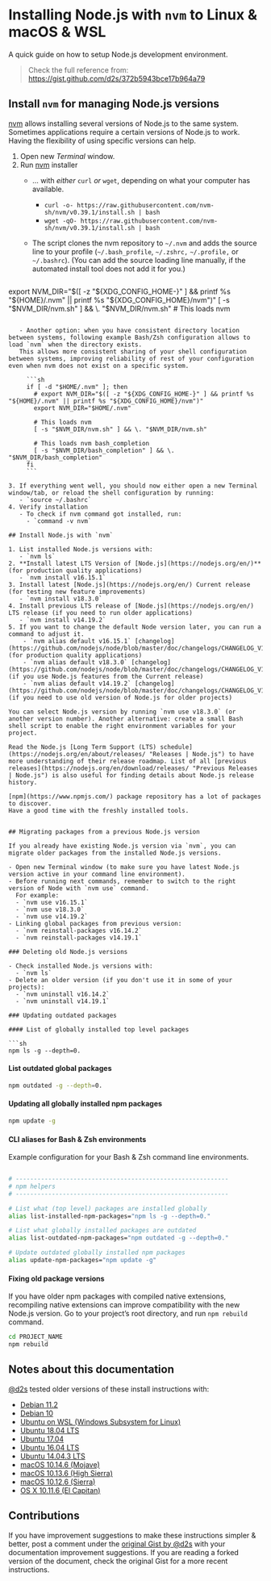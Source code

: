 # Installing Node.js with `nvm` to Linux & macOS & WSL

A quick guide on how to setup Node.js development environment.

> Check the full reference from: https://gist.github.com/d2s/372b5943bce17b964a79

## Install `nvm` for managing Node.js versions

[nvm](https://github.com/nvm-sh/nvm) allows installing several versions of Node.js to the same system. Sometimes applications require a certain versions of Node.js to work. Having the flexibility of using specific versions can help.

1. Open new _Terminal_ window.
2. Run [nvm](https://github.com/nvm-sh/nvm) installer
   - … with _either_ `curl` *or* `wget`, depending on what your computer has available.
     - `curl -o- https://raw.githubusercontent.com/nvm-sh/nvm/v0.39.1/install.sh | bash`
     - `wget -qO- https://raw.githubusercontent.com/nvm-sh/nvm/v0.39.1/install.sh | bash`
   - The script clones the nvm repository to `~/.nvm` and adds the source line to your profile (`~/.bash_profile`, `~/.zshrc,` `~/.profile,` or `~/.bashrc`). (You can add the source loading line manually, if the automated install tool does not add it for you.)

     ```sh
export NVM_DIR="$([ -z "${XDG_CONFIG_HOME-}" ] && printf %s "${HOME}/.nvm" || printf %s "${XDG_CONFIG_HOME}/nvm")" [ -s "$NVM_DIR/nvm.sh" ] && \. "$NVM_DIR/nvm.sh" # This loads nvm
```

   - Another option: when you have consistent directory location between systems, following example Bash/Zsh configuration allows to load `nvm` when the directory exists.
   This allows more consistent sharing of your shell configuration between systems, improving reliability of rest of your configuration even when nvm does not exist on a specific system.

     ```sh
     if [ -d "$HOME/.nvm" ]; then
       # export NVM_DIR="$([ -z "${XDG_CONFIG_HOME-}" ] && printf %s "${HOME}/.nvm" || printf %s "${XDG_CONFIG_HOME}/nvm")"
       export NVM_DIR="$HOME/.nvm"

       # This loads nvm
       [ -s "$NVM_DIR/nvm.sh" ] && \. "$NVM_DIR/nvm.sh"

       # This loads nvm bash_completion
       [ -s "$NVM_DIR/bash_completion" ] && \. "$NVM_DIR/bash_completion"
     fi
     ```

3. If everything went well, you should now either open a new Terminal window/tab, or reload the shell configuration by running:
   - `source ~/.bashrc`
4. Verify installation
   - To check if nvm command got installed, run:
     - `command -v nvm`

## Install Node.js with `nvm`

1. List installed Node.js versions with:
   - `nvm ls`
2. **Install latest LTS Version of [Node.js](https://nodejs.org/en/)** (for production quality applications)
   - `nvm install v16.15.1`
3. Install latest [Node.js](https://nodejs.org/en/) Current release (for testing new feature improvements)
   - `nvm install v18.3.0`
4. Install previous LTS release of [Node.js](https://nodejs.org/en/) LTS release (if you need to run older applications)
   - `nvm install v14.19.2`
5. If you want to change the default Node version later, you can run a command to adjust it.
    - `nvm alias default v16.15.1` [changelog](https://github.com/nodejs/node/blob/master/doc/changelogs/CHANGELOG_V16.md#16.15.1) (for production quality applications)
    - `nvm alias default v18.3.0` [changelog](https://github.com/nodejs/node/blob/master/doc/changelogs/CHANGELOG_V17.md#18.3.0) (if you use Node.js features from the Current release)
    - `nvm alias default v14.19.2` [changelog](https://github.com/nodejs/node/blob/master/doc/changelogs/CHANGELOG_V14.md#14.19.2) (if you need to use old version of Node.js for older projects)

You can select Node.js version by running `nvm use v18.3.0` (or another version number). Another alternative: create a small Bash shell script to enable the right environment variables for your project.

Read the Node.js [Long Term Support (LTS) schedule](https://nodejs.org/en/about/releases/ "Releases | Node.js") to have more understanding of their release roadmap. List of all [previous releases](https://nodejs.org/en/download/releases/ "Previous Releases | Node.js") is also useful for finding details about Node.js release history.

[npm](https://www.npmjs.com/) package repository has a lot of packages to discover.
Have a good time with the freshly installed tools.


## Migrating packages from a previous Node.js version

If you already have existing Node.js version via `nvm`, you can migrate older packages from the installed Node.js versions.

- Open new Terminal window (to make sure you have latest Node.js version active in your command line environment).
- Before running next commands, remember to switch to the right version of Node with `nvm use` command.
  For example:
  - `nvm use v16.15.1`
  - `nvm use v18.3.0`
  - `nvm use v14.19.2`
- Linking global packages from previous version:
  - `nvm reinstall-packages v16.14.2`
  - `nvm reinstall-packages v14.19.1`

### Deleting old Node.js versions

- Check installed Node.js versions with:
  - `nvm ls`
- Delete an older version (if you don't use it in some of your projects):
  - `nvm uninstall v16.14.2`
  - `nvm uninstall v14.19.1`

### Updating outdated packages

#### List of globally installed top level packages

```sh
npm ls -g --depth=0.
```

#### List outdated global packages

```sh
npm outdated -g --depth=0.
```

#### Updating all globally installed npm packages

```sh
npm update -g
```

#### CLI aliases for Bash & Zsh environments

Example configuration for your Bash & Zsh command line environments.

```sh

# -----------------------------------------------------------
# npm helpers
# -----------------------------------------------------------

# List what (top level) packages are installed globally
alias list-installed-npm-packages="npm ls -g --depth=0."

# List what globally installed packages are outdated
alias list-outdated-npm-packages="npm outdated -g --depth=0."

# Update outdated globally installed npm packages
alias update-npm-packages="npm update -g"

```


#### Fixing old package versions

If you have older npm packages with compiled native extensions, recompiling native extensions can improve compatibility with the new Node.js version. Go to your project’s root directory, and run `npm rebuild` command.

```sh
cd PROJECT_NAME
npm rebuild
```


## Notes about this documentation

[@d2s](https://github.com/d2s "GitHub profile of Daniel Schildt") tested older versions of these install instructions with:

- [Debian 11.2](https://www.debian.org/News/2021/20211218)
- [Debian 10](https://www.debian.org/News/2019/20190706)
- [Ubuntu on WSL (Windows Subsystem for Linux)](https://docs.microsoft.com/en-us/windows/wsl/about)
- [Ubuntu 18.04 LTS](http://releases.ubuntu.com/bionic/)
- [Ubuntu 17.04](http://releases.ubuntu.com/xenial/)
- [Ubuntu 16.04 LTS](http://releases.ubuntu.com/xenial/)
- [Ubuntu 14.04.3 LTS](http://releases.ubuntu.com/trusty/)
- [macOS 10.14.6 (Mojave)](https://apple.wikia.com/wiki/MacOS_10.14.6)
- [macOS 10.13.6 (High Sierra)](https://apple.wikia.com/wiki/MacOS_10.13.6)
- [macOS 10.12.6 (Sierra)](https://apple.wikia.com/wiki/MacOS_10.12.6)
- [OS X 10.11.6 (El Capitan)](https://apple.wikia.com/wiki/OS_X_10.11.6)


## Contributions

If you have improvement suggestions to make these instructions simpler & better, post a comment under the [original Gist by @d2s](https://gist.github.com/d2s/372b5943bce17b964a79 "Installing Node.js to Linux & macOS & WSL with nvm") with your documentation improvement suggestions. If you are reading a forked version of the document, check the original Gist for a more recent instructions.